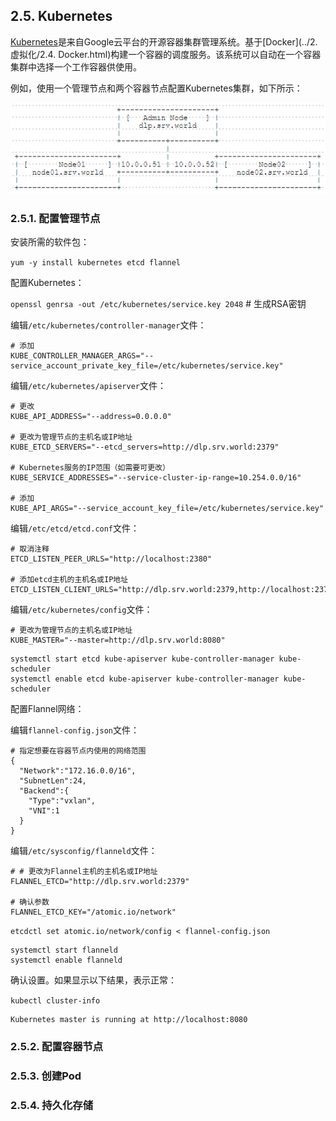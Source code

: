 ## 2.5. Kubernetes

[Kubernetes](https://kubernetes.io/)是来自Google云平台的开源容器集群管理系统。基于[Docker](../2. 虚拟化/2.4. Docker.html)构建一个容器的调度服务。该系统可以自动在一个容器集群中选择一个工作容器供使用。

例如，使用一个管理节点和两个容器节点配置Kubernetes集群，如下所示：

![kubernetes-environment](../Contents/kubernetes-environment.png)

### 2.5.1. 配置管理节点

安装所需的软件包：

`yum -y install kubernetes etcd flannel`

配置Kubernetes：

`openssl genrsa -out /etc/kubernetes/service.key 2048` # 生成RSA密钥

编辑`/etc/kubernetes/controller-manager`文件：

```
# 添加
KUBE_CONTROLLER_MANAGER_ARGS="--service_account_private_key_file=/etc/kubernetes/service.key"
```

编辑`/etc/kubernetes/apiserver`文件：

```
# 更改
KUBE_API_ADDRESS="--address=0.0.0.0"

# 更改为管理节点的主机名或IP地址
KUBE_ETCD_SERVERS="--etcd_servers=http://dlp.srv.world:2379"

# Kubernetes服务的IP范围（如需要可更改）
KUBE_SERVICE_ADDRESSES="--service-cluster-ip-range=10.254.0.0/16"

# 添加
KUBE_API_ARGS="--service_account_key_file=/etc/kubernetes/service.key"
```

编辑`/etc/etcd/etcd.conf`文件：

```
# 取消注释
ETCD_LISTEN_PEER_URLS="http://localhost:2380"

# 添加etcd主机的主机名或IP地址
ETCD_LISTEN_CLIENT_URLS="http://dlp.srv.world:2379,http://localhost:2379"
```

编辑`/etc/kubernetes/config`文件：

```
# 更改为管理节点的主机名或IP地址
KUBE_MASTER="--master=http://dlp.srv.world:8080"
```

```
systemctl start etcd kube-apiserver kube-controller-manager kube-scheduler
systemctl enable etcd kube-apiserver kube-controller-manager kube-scheduler
```

配置Flannel网络：

编辑`flannel-config.json`文件：

```
# 指定想要在容器节点内使用的网络范围
{
  "Network":"172.16.0.0/16",
  "SubnetLen":24,
  "Backend":{
    "Type":"vxlan",
    "VNI":1
  }
}
```

编辑`/etc/sysconfig/flanneld`文件：

```
# # 更改为Flannel主机的主机名或IP地址
FLANNEL_ETCD="http://dlp.srv.world:2379"

# 确认参数
FLANNEL_ETCD_KEY="/atomic.io/network"
```

`etcdctl set atomic.io/network/config < flannel-config.json`

```
systemctl start flanneld
systemctl enable flanneld
```

确认设置。如果显示以下结果，表示正常：

`kubectl cluster-info`

```
Kubernetes master is running at http://localhost:8080
```

### 2.5.2. 配置容器节点

































































### 2.5.3. 创建Pod


### 2.5.4. 持久化存储





















